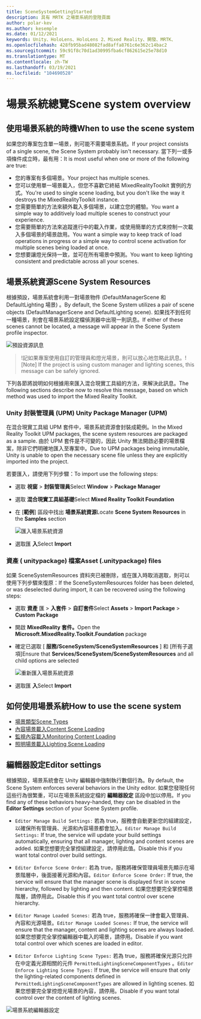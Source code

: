 ```yaml
---
title: SceneSystemGettingStarted
description: 具有 MRTK 之場景系統的登陸頁面
author: polar-kev
ms.author: kesemple
ms.date: 01/12/2021
keywords: Unity、HoloLens、HoloLens 2、Mixed Reality、開發、MRTK、
ms.openlocfilehash: 428fb95bad48082fad8affa8761c6e362c14bac2
ms.sourcegitcommit: 59c91f8c70d1ad30995fba6cf862615e25e78d10
ms.translationtype: MT
ms.contentlocale: zh-TW
ms.lasthandoff: 03/19/2021
ms.locfileid: "104690528"
---
```

# <a name="scene-system-overview"></a><span data-ttu-id="91162-104">場景系統總覽</span><span class="sxs-lookup"><span data-stu-id="91162-104">Scene system overview</span></span>

## <a name="when-to-use-the-scene-system"></a><span data-ttu-id="91162-105">使用場景系統的時機</span><span class="sxs-lookup"><span data-stu-id="91162-105">When to use the scene system</span></span>

<span data-ttu-id="91162-106">如果您的專案包含單一場景，則可能不需要場景系統。</span><span class="sxs-lookup"><span data-stu-id="91162-106">If your project consists of a single scene, the Scene System probably isn't necessary.</span></span> <span data-ttu-id="91162-107">當下列一或多項條件成立時，最有用：</span><span class="sxs-lookup"><span data-stu-id="91162-107">It is most useful when one or more of the following are true:</span></span>

- <span data-ttu-id="91162-108">您的專案有多個場景。</span><span class="sxs-lookup"><span data-stu-id="91162-108">Your project has multiple scenes.</span></span>
- <span data-ttu-id="91162-109">您可以使用單一場景載入，但您不喜歡它終結 MixedRealityToolkit 實例的方式。</span><span class="sxs-lookup"><span data-stu-id="91162-109">You're used to single scene loading, but you don't like the way it destroys the MixedRealityToolkit instance.</span></span>
- <span data-ttu-id="91162-110">您需要簡單的方法來額外載入多個場景，以建立您的體驗。</span><span class="sxs-lookup"><span data-stu-id="91162-110">You want a simple way to additively load multiple scenes to construct your experience.</span></span>
- <span data-ttu-id="91162-111">您需要簡單的方法來追蹤進行中的載入作業，或使用簡單的方式來控制一次載入多個場景的場景啟用。</span><span class="sxs-lookup"><span data-stu-id="91162-111">You want a simple way to keep track of load operations in progress or a simple way to control scene activation for multiple scenes being loaded at once.</span></span>
- <span data-ttu-id="91162-112">您想要讓燈光保持一致，並可在所有場景中預測。</span><span class="sxs-lookup"><span data-stu-id="91162-112">You want to keep lighting consistent and predictable across all your scenes.</span></span>

## <a name="scene-system-resources"></a><span data-ttu-id="91162-113">場景系統資源</span><span class="sxs-lookup"><span data-stu-id="91162-113">Scene System Resources</span></span>

<span data-ttu-id="91162-114">根據預設，場景系統會利用一對場景物件 (DefaultManagerScene 和 DefaultLighting 場景) 。</span><span class="sxs-lookup"><span data-stu-id="91162-114">By default, the Scene System utilizes a pair of scene objects (DefaultManagerScene and DefaultLighting scene).</span></span> <span data-ttu-id="91162-115">如果找不到任何一種場景，則會在場景系統設定檔偵測器中出現一則訊息。</span><span class="sxs-lookup"><span data-stu-id="91162-115">If either of these scenes cannot be located, a message will appear in the Scene System profile inspector.</span></span>

![預設資源訊息](../images/scene-system/DefaultResourcesMessage.png)

><span data-ttu-id="91162-117">!記如果專案使用自訂的管理員和燈光場景，則可以放心地忽略此訊息。</span><span class="sxs-lookup"><span data-stu-id="91162-117">![Note] If the project is using custom manager and lighting scenes, this message can be safely ignored.</span></span>

<span data-ttu-id="91162-118">下列各節將說明如何根據用來匯入混合現實工具組的方法，來解決此訊息。</span><span class="sxs-lookup"><span data-stu-id="91162-118">The following sections describe now to resolve this message, based on which method was used to import the Mixed Reality Toolkit.</span></span>

### <a name="unity-package-manager-upm"></a><span data-ttu-id="91162-119">Unity 封裝管理員 (UPM) </span><span class="sxs-lookup"><span data-stu-id="91162-119">Unity Package Manager (UPM)</span></span>

<span data-ttu-id="91162-120">在混合現實工具組 UPM 套件中，場景系統資源會封裝成範例。</span><span class="sxs-lookup"><span data-stu-id="91162-120">In the Mixed Reality Toolkit UPM packages, the scene system resources are packaged as a sample.</span></span> <span data-ttu-id="91162-121">由於 UPM 套件是不可變的，因此 Unity 無法開啟必要的場景檔案，除非它們明確地匯入至專案中。</span><span class="sxs-lookup"><span data-stu-id="91162-121">Due to UPM packages being immutable, Unity is unable to open the necessary scene file unless they are explicitly imported into the project.</span></span>

<span data-ttu-id="91162-122">若要匯入，請使用下列步驟：</span><span class="sxs-lookup"><span data-stu-id="91162-122">To import use the following steps:</span></span>

- <span data-ttu-id="91162-123">選取 **視窗**  >  **封裝管理員**</span><span class="sxs-lookup"><span data-stu-id="91162-123">Select **Window** > **Package Manager**</span></span>
- <span data-ttu-id="91162-124">選取 **混合現實工具組基礎**</span><span class="sxs-lookup"><span data-stu-id="91162-124">Select **Mixed Reality Toolkit Foundation**</span></span>
- <span data-ttu-id="91162-125">在 [**範例**] 區段中找出 **場景系統資源**</span><span class="sxs-lookup"><span data-stu-id="91162-125">Locate **Scene System Resources** in the **Samples** section</span></span>

  ![匯入場景系統資源](../images/scene-system/UpmImportSceneSystemResources.png)

- <span data-ttu-id="91162-127">選取匯 **入**</span><span class="sxs-lookup"><span data-stu-id="91162-127">Select **Import**</span></span>

### <a name="asset-unitypackage-files"></a><span data-ttu-id="91162-128">資產 ( unitypackage) 檔案</span><span class="sxs-lookup"><span data-stu-id="91162-128">Asset (.unitypackage) files</span></span>

<span data-ttu-id="91162-129">如果 SceneSystemResources 資料夾已被刪除，或在匯入時取消選取，則可以使用下列步驟來復原：</span><span class="sxs-lookup"><span data-stu-id="91162-129">If the SceneSystemResources folder has been deleted, or was deselected during import, it can be recovered using the following steps:</span></span>

- <span data-ttu-id="91162-130">選取 **資產** 匯  >  **入套件**  >  **自訂套件**</span><span class="sxs-lookup"><span data-stu-id="91162-130">Select **Assets** > **Import Package** > **Custom Package**</span></span>
- <span data-ttu-id="91162-131">開啟 **MixedReality 套件。**</span><span class="sxs-lookup"><span data-stu-id="91162-131">Open the **Microsoft.MixedReality.Toolkit.Foundation** package</span></span>
- <span data-ttu-id="91162-132">確定已選取 [ **服務/SceneSystem/SceneSystemResources** ] 和 [所有子選項]</span><span class="sxs-lookup"><span data-stu-id="91162-132">Ensure that **Services/SceneSystem/SceneSystemResources** and all child options are selected</span></span>

  ![重新匯入場景系統資源](../images/scene-system/ReimportSceneSystemResources.png)

- <span data-ttu-id="91162-134">選取匯 **入**</span><span class="sxs-lookup"><span data-stu-id="91162-134">Select **Import**</span></span>

## <a name="how-to-use-the-scene-system"></a><span data-ttu-id="91162-135">如何使用場景系統</span><span class="sxs-lookup"><span data-stu-id="91162-135">How to use the scene system</span></span>

- [<span data-ttu-id="91162-136">場景類型</span><span class="sxs-lookup"><span data-stu-id="91162-136">Scene Types</span></span>](SceneSystemSceneTypes.md)
- [<span data-ttu-id="91162-137">內容場景載入</span><span class="sxs-lookup"><span data-stu-id="91162-137">Content Scene Loading</span></span>](SceneSystemContentLoading.md)
- [<span data-ttu-id="91162-138">監視內容載入</span><span class="sxs-lookup"><span data-stu-id="91162-138">Monitoring Content Loading</span></span>](SceneSystemLoadProgress.md)
- [<span data-ttu-id="91162-139">照明場景載入</span><span class="sxs-lookup"><span data-stu-id="91162-139">Lighting Scene Loading</span></span>](SceneSystemLightingScenes.md)

## <a name="editor-settings"></a><span data-ttu-id="91162-140">編輯器設定</span><span class="sxs-lookup"><span data-stu-id="91162-140">Editor settings</span></span>

<span data-ttu-id="91162-141">根據預設，場景系統會在 Unity 編輯器中強制執行數個行為。</span><span class="sxs-lookup"><span data-stu-id="91162-141">By default, the Scene System enforces several behaviors in the Unity editor.</span></span> <span data-ttu-id="91162-142">如果您發現任何這些行為很繁重，可以在場景系統設定檔的 **編輯器設定** 區段中加以停用。</span><span class="sxs-lookup"><span data-stu-id="91162-142">If you find any of these behaviors heavy-handed, they can be disabled in the **Editor Settings** section of your Scene System profile.</span></span>

- <span data-ttu-id="91162-143">`Editor Manage Build Settings:` 若為 true，服務會自動更新您的組建設定，以確保所有管理員、光源和內容場景都會加入。</span><span class="sxs-lookup"><span data-stu-id="91162-143">`Editor Manage Build Settings:` If true, the service will update your build settings automatically, ensuring that all manager, lighting and content scenes are added.</span></span> <span data-ttu-id="91162-144">如果您想要完全掌控組建設定，請停用此值。</span><span class="sxs-lookup"><span data-stu-id="91162-144">Disable this if you want total control over build settings.</span></span>

- <span data-ttu-id="91162-145">`Editor Enforce Scene Order:` 若為 true，服務將確保管理員場景先顯示在場景階層中，後面接著光源和內容。</span><span class="sxs-lookup"><span data-stu-id="91162-145">`Editor Enforce Scene Order:` If true, the service will ensure that the manager scene is displayed first in scene hierarchy, followed by lighting and then content.</span></span> <span data-ttu-id="91162-146">如果您想要完全掌控場景階層，請停用此。</span><span class="sxs-lookup"><span data-stu-id="91162-146">Disable this if you want total control over scene hierarchy.</span></span>

- <span data-ttu-id="91162-147">`Editor Manage Loaded Scenes:` 若為 true，服務將確保一律會載入管理員、內容和光源場景。</span><span class="sxs-lookup"><span data-stu-id="91162-147">`Editor Manage Loaded Scenes:` If true, the service will ensure that the manager, content and lighting scenes are always loaded.</span></span> <span data-ttu-id="91162-148">如果您想要完全掌控編輯器中載入的場景，請停用。</span><span class="sxs-lookup"><span data-stu-id="91162-148">Disable if you want total control over which scenes are loaded in editor.</span></span>

- <span data-ttu-id="91162-149">`Editor Enforce Lighting Scene Types:` 若為 true，服務將確保光源只允許在中定義光源相關的元件 `PermittedLightingSceneComponentTypes` 。</span><span class="sxs-lookup"><span data-stu-id="91162-149">`Editor Enforce Lighting Scene Types:` If true, the service will ensure that only the lighting-related components defined in `PermittedLightingSceneComponentTypes` are allowed in lighting scenes.</span></span> <span data-ttu-id="91162-150">如果您想要完全掌控燈光場景的內容，請停用。</span><span class="sxs-lookup"><span data-stu-id="91162-150">Disable if you want total control over the content of lighting scenes.</span></span>

![場景系統編輯器設定](../images/scene-system/MRTK_SceneSystemProfileEditorSettings.PNG)
